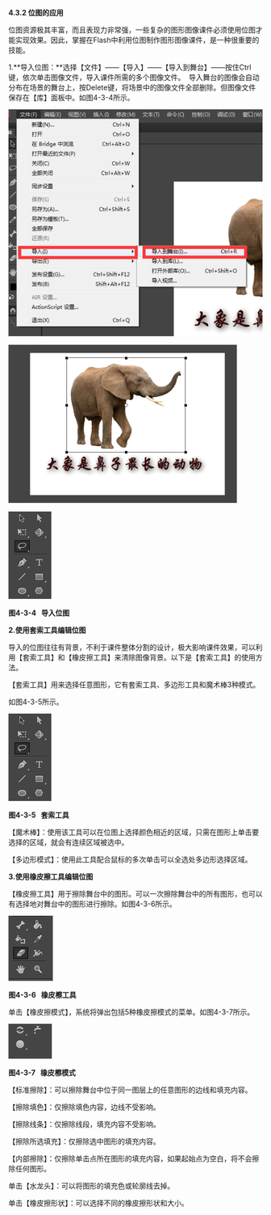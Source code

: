 
**4.3.2 位图的应用**

位图资源极其丰富，而且表现力非常强，一些复杂的图形图像课件必须使用位图才能实现效果。因此，掌握在Flash中利用位图制作图形图像课件，是一种很重要的技能。

1.**导入位图：**选择【文件】——【导入】——【导入到舞台】——按住Ctrl键，依次单击图像文件，导入课件所需的多个图像文件。  导入舞台的图像会自动分布在场景的舞台上，按Delete键，将场景中的图像文件全部删除。但图像文件保存在【库】面板中。如图4-3-4所示。



![](/assets/4-3-10.png)

![](/assets/4-3-11.png)

![](/assets/4-3-13.png)

**图4-3-4   导入位图**



**2.使用套索工具编辑位图**

导入的位图往往有背景，不利于课件整体分割的设计，极大影响课件效果，可以利用【套索工具】和【橡皮擦工具】来清除图像背景。以下是【套索工具】的使用方法。

【套索工具】用来选择任意图形，它有套索工具、多边形工具和魔术棒3种模式。

如图4-3-5所示。

![](/assets/4-3-13.png)

**图4-3-5   套索工具**



【魔术棒】：使用该工具可以在位图上选择颜色相近的区域，只需在图形上单击要选择的区域，就会有连续区域被选中。

【多边形模式】：使用此工具配合鼠标的多次单击可以全选处多边形选择区域。



**3.使用橡皮擦工具编辑位图**

【橡皮擦工具】用于擦除舞台中的图形。可以一次擦除舞台中的所有图形，也可以有选择地对舞台中的图形进行擦除。如图4-3-6所示。

![](/assets/4-3-14.png)

**图4-3-6   橡皮檫工具**



单击【橡皮擦模式】，系统将弹出包括5种橡皮擦模式的菜单。如图4-3-7所示。

![](/assets/4-3-15.png)

**图4-3-7   橡皮檫模式**

【标准擦除】：可以擦除舞台中位于同一图层上的任意图形的边线和填充内容。

【擦除填色】：仅擦除填色内容，边线不受影响。

【擦除线条】：仅擦除线段，填充内容不受影响。

【擦除所选填充】：仅擦除选中图形的填充内容。

【内部擦除】：仅擦除单击点所在图形的填充内容，如果起始点为空白，将不会擦除任何图形。

单击【水龙头】：可以将图形的填充色或轮廓线去掉。

单击【橡皮擦形状】：可以选择不同的橡皮擦形状和大小。


